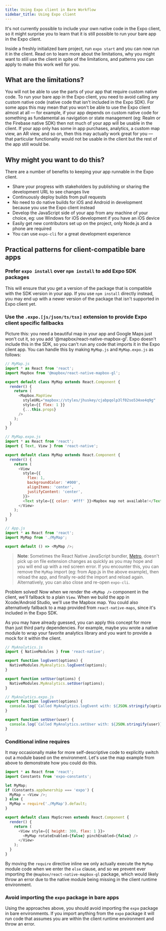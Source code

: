 ```yaml
---
title: Using Expo client in Bare Workflow
sidebar_title: Using Expo client
---
```


It's not currently possible to include your own native code in the Expo client, so it might surprise you to learn that it is still possible to run your bare app in the Expo client.

Inside a freshly initialized bare project, run `expo start` and you can now run it in the client. Read on to learn more about the limitations, why you might want to still use the client in spite of the limitations, and patterns you can apply to make this work well for you.

## What are the limitations?

You will not be able to use the parts of your app that require custom native code. To run your bare app in the Expo client, you need to avoid calling any custom native code (native code that isn't included in the Expo SDK). For some apps this may mean that you won't be able to use the Expo client almost at all &mdash; for example, if your app depends on custom native code for something as fundamental as navigation or state management (eg: Realm or the Firebase native SDK) then not much of your app will be usable in the client. If your app only has some in app purchases, analytics, a custom map view, an AR view, and so on, then this may actually work great for you &mdash; that particular functionality would not be usable in the client but the rest of the app still would be.

## Why might you want to do this?

There are a number of benefits to keeping your app runnable in the Expo client.

- Share your progress with stakeholders by publishing or sharing the development URL to see changes live
- Continuously deploy builds from pull requests
- No need to do native builds for iOS and Android in development because you use the Expo client instead
- Develop the JavaScript side of your app from any machine of your choice, eg: use Windows for iOS development if you have an iOS device
- Easily get new contributors set up on the project, only Node.js and a phone are required
- You can use `expo-cli` for a great development experience

## Practical patterns for client-compatible bare apps

### Prefer `expo install` over `npm install` to add Expo SDK packages

This will ensure that you get a version of the package that is compatible with the SDK version in your app. If you use `npm install` directly instead, you may end up with a newer version of the package that isn't supported in Expo client yet.

### Use the `.expo.[js/json/ts/tsx]` extension to provide Expo client specific fallbacks

Picture this: you need a beautiful map in your app and Google Maps just won't cut it, so you add '@mapbox/react-native-mapbox-gl'. Expo doesn't include this in the SDK, so you can't run any code that imports it in the Expo client app. You can handle this by making `MyMap.js` and `MyMap.expo.js` as follows:

```js
// MyMap.js
import * as React from 'react';
import Mapbox from '@mapbox/react-native-mapbox-gl';

export default class MyMap extends React.Component {
  render() {
    return (
      <Mapbox.MapView
        styleURL="mapbox://styles/jhuskey/cjabpqolp3lf02so534xe4q9g"
        style={{ flex: 1 }}
        {...this.props}
      />
    );
  }
}
```

```js
// MyMap.expo.js
import * as React from 'react';
import { Text, View } from 'react-native';

export default class MyMap extends React.Component {
  render() {
    return (
      <View
        style={{
          flex: 1,
          backgroundColor: '#000',
          alignItems: 'center',
          justifyContent: 'center',
        }}>
        <Text style={{ color: '#fff' }}>Mapbox map not available!</Text>
      </View>
    );
  }
}
```

```js
// App.js
import * as React from 'react';
import MyMap from './MyMap';

export default () => <MyMap />;
```

> **Note**: Sometimes the React Native JavaScript bundler, [Metro](https://github.com/facebook/metro), doesn't pick up on file extension changes as quickly as you may hope and you will end up with a red screen error. If you encounter this, you can remove the `MyMap` import (eg: from App.js in the above example), then reload the app, and finally re-add the import and reload again. Alternatively, you can also close and re-open `expo-cli`.

Problem solved! Now when we render the `<MyMap />` component in the client, we'll fallback to a plain `View`. When we build the app in Xcode/Android Studio, we'll use the Mapbox map. You could also alternatively fallback to a map provided from `react-native-maps`, since it's included in the Expo SDK.

As you may have already guessed, you can apply this concept for more than just third party dependencies. For example, maybe you wrote a native module to wrap your favorite analytics library and you want to provide a mock for it within the client.

```js
// MyAnalytics.js
import { NativeModules } from 'react-native';

export function logEvent(options) {
  NativeModules.MyAnalytics.logEvent(options);
}

export function setUser(options) {
  NativeModules.MyAnalytics.setUser(options);
}
```

```js
// MyAnalytics.expo.js
export function logEvent(options) {
  console.log(`Called MyAnalytics.logEvent with: ${JSON.stringify(options)}`);
}

export function setUser(user) {
  console.log(`Called MyAnalytics.setUser with: ${JSON.stringify(user)}`);
}
```

### Conditional inline requires

It may occasionally make for more self-descriptive code to explicitly switch out a module based on the environment. Let's use the map example from above to demonstrate how you could do this.

```js
import * as React from 'react';
import Constants from 'expo-constants';

let MyMap;
if (Constants.appOwnership === 'expo') {
  MyMap = <View />;
} else {
  MyMap = require('./MyMap').default;
}

export default class MapScreen extends React.Component {
  render() {
    return (
      <View style={{ height: 300, flex: 1 }}>
        <MyMap rotateEnabled={false} pinchEnabled={false} />
      </View>
    );
  }
}
```

By moving the `require` directive inline we only actually execute the `MyMap` module code when we enter the `else` clause, and so we prevent ever importing the `@mapbox/react-native-mapbox-gl` package, which would likely throw an error due to the native module being missing in the client runtime environment.

### Avoid importing the `expo` package in bare apps

Using the approaches above, you should avoid importing the `expo` package in bare environments. If you import anything from the `expo` package it will run code that assumes you are within the client runtime environment and throw an error.
